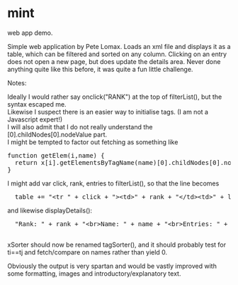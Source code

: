# mint
web app demo.

Simple web application by Pete Lomax.
Loads an xml file and displays it as a table, which can be filtered and sorted on any column.
Clicking on an entry does not open a new page, but does update the details area.
Never done anything quite like this before, it was quite a fun little challenge.

Notes:

Ideally I would rather say onclick("RANK") at the top of filterList(), but the syntax escaped me.<br>
Likewise I suspect there is an easier way to initialise tags. (I am not a Javascript expert!)<br>
I will also admit that I do not really understand the [0].childNodes[0].nodeValue part.<br>
I might be tempted to factor out fetching as something like
<pre>
function getElem(i,name) {
  return x[i].getElementsByTagName(name)[0].childNodes[0].nodeValue;
}</pre>
I might add var click, rank, entries to filterList(), so that the line becomes
<pre>
  table += "&lt;tr " + click + "&gt;&lt;td&gt;" + rank + "&lt;/td&gt;&lt;td&gt" + lang + "&lt;/td&gt;&lt;td&gt;" + entries + "&lt;/td&gt;&lt;/tr&gt;";
</pre>
and likewise displayDetails():
<pre>
  "Rank: " + rank + "&lt;br&gt;Name: " + name + "&lt;br&gt;Entries: " + entries;
 </pre>
xSorter should now be renamed tagSorter(), and it should probably test for ti==tj and fetch/compare 
on names rather than yield 0.

Obviously the output is very spartan and would be vastly improved with some formatting, images and
introductory/explanatory text.
